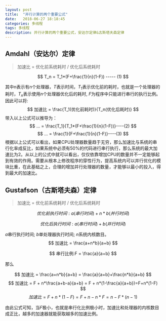 ```yaml
---
layout: post
title:  "并行计算的两个重要公式"
date:   2018-06-27 18:18:45
categories: 多线程
tags: 多线程
description: 并行计算的两个重要公式，安达尔定律&古斯塔夫森定律
---
```


## Amdahl（安达尔）定律
> 加速比 = 优化前系统耗时 / 优化后系统耗时


$$
T_n = T_1*(F+\frac{1}{n}(1-F))      -----         (1)
$$

其中n表示有$n$个处理器，$T$表示时间，$T_1$表示优化前的耗时，也就是一个处理器的耗时，$T_n$表示使用$n$个处理器优化后的耗时, $F$为程序中只能进行串行的执行比例。因此可以将:
$$
  加速比 = \frac{T_1(优化前耗时)}{T_n(优化后耗时)}
$$
带入以上公式可以推导为：
$$
... = \frac{T_1}{T_1*(F+\frac{1}{n}(1-F))}----(2)
$$
$$
... = \frac{1}{F+\frac{1}{n}(1-F)}----(3)
$$
根据以上公式可以看出，如果CPU处理器数量趋于无穷，那么加速比与系统的串行化率成反比，如果系统中必须有50%的代码进行串行执行，那么系统的最大加速比为2。从以上的公式中就可以看出，仅仅依靠增加CPU的数量并不一定能够起到有效的作用。需要从根本上修改程序的穿性行为，提高系统内可以并行优化的模块比重，在此基础之上，合理的增加并行处理器的数量，才能够以最小的投入，得到最大的加速比。

## Gustafson（古斯塔夫森）定律
> 加速比 = 优化前系统耗时 / 优化后系统耗时

$$
优化前执行时间:a(串行时间)+n*b(并行时间)
$$

$$
优化后执行时间:a(串行时间)+b(并行时间)
$$

$a$串行执行时间; $b$单处理器执行时间; $n$系统内核数目。
$$
加速比 = \frac{a+n*b}{a+b}
$$

$$
串行比例:F = \frac{a}{a+b}
$$

那么

$$
加速比 = \frac{a+n*b}{a+b} = \frac{a}{a+b}+\frac{n*b}{a+b}
$$
$$
加速比 = F + n*\frac{a+b-a}{a+b} = F + n*(1-\frac{a}{a+b})=F+n*(1-F)
$$
$$
加速比 = F+n*(1-F) = F + n - n*F = n - F*(n-1)
$$

由此公式可知，当$F$极小，也就是串行化比例极小时，加速比和处理器的内核数目成正比，越多的加速器就能获取越多的加速比例。

